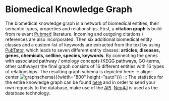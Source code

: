 # Biomedical Knowledge Graph

The biomedical knowledge graph is a network of biomedical entities, their semantic types, properties and relationships. First, a **citation graph** is build from relevant <a href="https://pubmed.ncbi.nlm.nih.gov/" target="_blank" >Pubmed</a> literature. Incoming and outgoing citations / references are also incorporated. Then six additional biomedical entity classes and a custom list of keywords are extracted from the text by using <a href="https://www.ncbi.nlm.nih.gov/research/pubtator/" target="_blank" >PubTator</a>, which leads to seven different entity classes: **articles, diseases, genes, chemicals, cellline, species, keywords**. 
By connecting the genes with associated pathway / ontology concepts (KEGG pathways, GO-terms, other pathways) the final graph consists of 16 different entities with 16 types of relationships. The resulting graph schema is depicted here:
::: align-center
![graphschema](https://files.ims.bio/knowledge-graph/images/graph_schema.png "Graph Schema"){{{width="800" height="auto"}}}
::: 
The statistics for the entire knowledge graph can be found <a href="<replace_base_api_url>/statistics" target="_blank" >here</a> and in order to send your own requests to the database, make use of the <a href="https://kg-<replace_project_name>-api.<replace_project_domain>" target="_blank" >API</a>.
<a href="https://neo4j.com" target="_blank" >Neo4J</a> is used as the database technology.